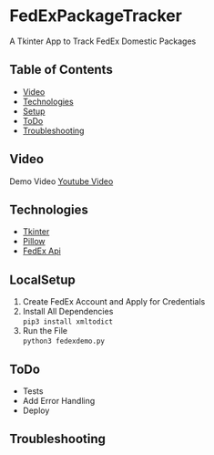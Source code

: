 # FedExPackageTracker
A Tkinter App to Track FedEx Domestic Packages

## Table of Contents
* [Video](#Video)
* [Technologies](#Technologies)
* [Setup](#LocalSetup)
* [ToDo](#ToDo)
* [Troubleshooting](#Troubleshooting)

## Video
Demo Video
[Youtube Video](https://www.youtube.com/watch?v=VQ1cLm57maM)

## Technologies
* [Tkinter]
* [Pillow]
* [FedEx Api]

## LocalSetup
1) Create FedEx Account and Apply for Credentials
2) Install All Dependencies   
`pip3 install xmltodict`
3) Run the File  
`python3 fedexdemo.py`   

## ToDo
* Tests
* Add Error Handling
* Deploy

## Troubleshooting
   [Tkinter]: <http://effbot.org/tkinterbook/>
   [Pillow]: <https://pillow.readthedocs.io/en/stable/>
   [Fedex Api]:<https://www.fedex.com/en-us/developer/web-services/process.html#documentation>
